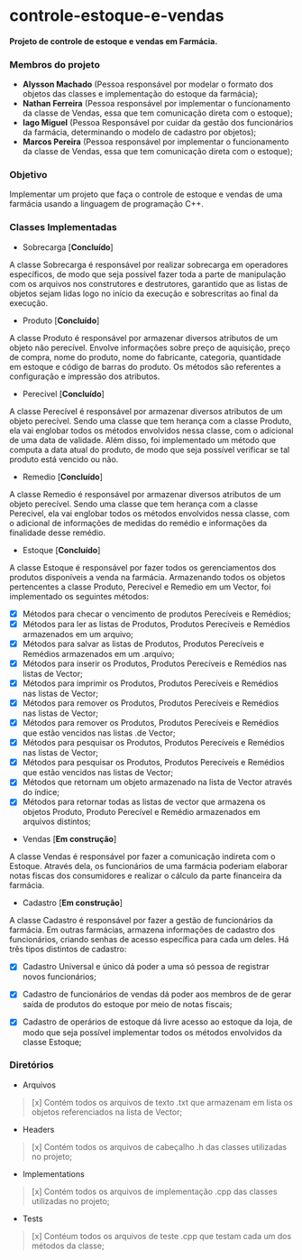# controle-estoque-e-vendas
#### Projeto de controle de estoque e vendas em Farmácia.

### Membros do projeto

- **Alysson Machado** (Pessoa responsável por modelar o formato dos objetos das classes e implementação do estoque da farmácia);
- **Nathan Ferreira** (Pessoa responsável por implementar o funcionamento da classe de Vendas, essa que tem comunicação direta com o estoque);
- **Iago Miguel** (Pessoa Responsável por cuidar da gestão dos funcionários da farmácia, determinando o modelo de cadastro por objetos);
- **Marcos Pereira** (Pessoa responsável por implementar o funcionamento da classe de Vendas, essa que tem comunicação direta com o estoque);

### Objetivo

Implementar um projeto que faça o controle de estoque e vendas de uma farmácia usando a linguagem de programação C++. 

### Classes Implementadas

- Sobrecarga [**Concluído**]

A classe Sobrecarga é responsável por realizar sobrecarga em operadores específicos, de modo que seja possível fazer toda a parte de manipulação com os arquivos nos construtores e destrutores, garantido que as listas de objetos sejam lidas logo no início da execução e sobrescritas ao final da execução.

- Produto [**Concluído**]

A classe Produto é responsável por armazenar diversos atributos de um objeto não perecível. Envolve informações sobre preço de aquisição, preço de compra, nome do produto, nome do fabricante, categoria, quantidade em estoque e código de barras do produto. Os métodos são referentes a configuração e impressão dos atributos.

- Perecivel [**Concluído**]

A classe Perecível é responsável por armazenar diversos atributos de um objeto perecível. Sendo uma classe que tem herança com a classe Produto, ela vai englobar todos os métodos envolvidos nessa classe, com o adicional de uma data de validade. Além disso, foi implementado um método que computa a data atual do produto, de modo que seja possível verificar se tal produto está vencido ou não.

- Remedio [**Concluído**]

A classe Remedio é responsável por armazenar diversos atributos de um objeto perecível. Sendo uma classe que tem herança com a classe Perecivel, ela vai englobar todos os métodos envolvidos nessa classe, com o adicional de informações de medidas do remédio e informações da finalidade desse remédio.

- Estoque [**Concluído**]

A classe Estoque é responsável por fazer todos os gerenciamentos dos produtos disponíveis a venda na farmácia. Armazenando todos os objetos pertencentes a classe Produto, Perecivel e Remedio em um Vector, foi implementado os seguintes métodos:

- [x] Métodos para checar o vencimento de produtos Perecíveis e Remédios;
- [x] Métodos para ler as listas de Produtos, Produtos Perecíveis e Remédios armazenados em um arquivo; 
- [x] Métodos para salvar as listas de Produtos, Produtos Perecíveis e Remédios armazenados em um .arquivo; 
- [x] Métodos para inserir os Produtos, Produtos Perecíveis e Remédios nas listas de Vector;
- [x] Métodos para imprimir os Produtos, Produtos Perecíveis e Remédios nas listas de Vector;
- [x] Métodos para remover os Produtos, Produtos Perecíveis e Remédios nas listas de Vector;
- [x] Métodos para remover os Produtos, Produtos Perecíveis e Remédios que estão vencidos nas listas .de Vector;
- [x] Métodos para pesquisar os Produtos, Produtos Perecíveis e Remédios nas listas de Vector;
- [x] Métodos para pesquisar os Produtos, Produtos Perecíveis e Remédios que estão vencidos nas listas de Vector;
- [X] Métodos que retornam um objeto armazenado na lista de Vector através do índice;
- [x] Métodos para retornar todas as listas de vector que armazena os objetos Produto, Produto Perecível e Remédio armazenados em arquivos distintos;

- Vendas [**Em construção**]

A classe Vendas é responsável por fazer a comunicação indireta com o Estoque. Através dela, os funcionários de uma farmácia poderiam elaborar notas fiscas dos consumidores e realizar o cálculo da parte financeira da farmácia.

- Cadastro [**Em construção**]

A classe Cadastro é responsável por fazer a gestão de funcionários da farmácia. Em outras farmácias, armazena informações de cadastro dos funcionários, criando senhas de acesso específica para cada um deles. Há três tipos distintos de cadastro:

- [x] Cadastro Universal e único dá poder a uma só pessoa de registrar novos funcionários;
- [x] Cadastro de funcionários de vendas dá poder aos membros de de gerar saída de produtos do estoque por meio de notas fiscais;
- [x] Cadastro de operários de estoque dá livre acesso ao estoque da loja, de modo que seja possível implementar todos os métodos envolvidos da classe Estoque;


### Diretórios

- Arquivos

> [x] Contém todos os arquivos de texto .txt que armazenam em lista os objetos referenciados na lista de Vector;
 
- Headers

> [x] Contém todos os arquivos de cabeçalho .h das classes utilizadas no projeto;

- Implementations

> [x] Contém todos os arquivos de implementação .cpp das classes utilizadas no projeto;

 - Tests

 > [x] Contéum todos os arquivos de teste .cpp que testam cada um dos métodos da classe;
